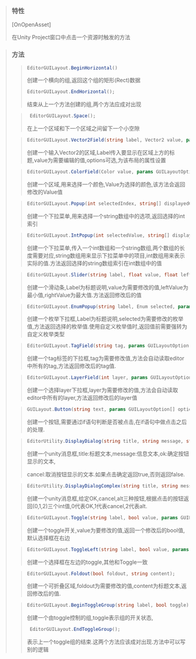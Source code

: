 > ### 特性
>
> [OnOpenAsset]
>
> 在Unity Project窗口中点击一个资源时触发的方法

> ### 方法
> >```c#
> >EditorGUILayout.BeginHorizontal()
> >```
> >
> >创建一个横向的组,返回这个组的矩形(Rect)数据
> >
> >```c#
> >EditorGUILayout.EndHorizontal();
> >```
> >
> >结束从上一个方法创建的组,两个方法应成对出现
>
> 
>
> > ```c#
> >  EditorGUILayout.Space();
> > ```
> >
> > 在上一个区域和下一个区域之间留下一个小空隙
>
> 
>
> > ```c#
> > EditorGUILayout.Vector2Field(string label, Vector2 value, params GUILayoutOption[] options)
> > ```
> >
> > 创建一个输入Vector2的区域,Label传入要显示在区域上方的标题,value为需要编辑的值,options可选,为该布局的属性设置
>
> 
>
> > ```c#
> > EditorGUILayout.ColorField(Color value, params GUILayoutOption[] options)
> > ```
> >
> > 创建一个区域,用来选择一个颜色,Value为选择的颜色,该方法会返回修改的Value值
>
>  
>
> >  ```c#
> >  EditorGUILayout.Popup(int selectedIndex, string[] displayedOptions, params GUILayoutOption[] options)
> >  ```
> >
> >  创建一个下拉菜单,用来选择一个string数组中的选项,返回选择的int索引
>
>  
>
> > ```c#
> > EditorGUILayout.IntPopup(int selectedValue, string[] displayedOptions, int[] optionValues, params GUILayoutOption[] options)
> > ```
> >
> > 创建一个下拉菜单,传入一个int数组和一个string数组,两个数组的长度需要对应,string数组用来显示下拉菜单中的项目,int数组用来表示实际的值.方法返回选择的string数组索引在int数组中的值
>
>  
>
> > ```c#
> > EditorGUILayout.Slider(string label, float value, float leftValue, float rightValue, params GUILayoutOption[] options)
> > ```
> >
> > 创建一个滑动条,Label为标题说明,value为需要修改的值,leftValue为最小值,rightValue为最大值.方法返回修改后的值
>
> 
>
> > ```c#
> > EditorGUILayout.EnumPopup(string label, Enum selected, params GUILayoutOption[] options);
> > ```
> >
> > 创建一个枚举下拉框,Label为标题说明,selected为需要修改的枚举值,方法返回选择的枚举值.使用自定义枚举值时,返回值前需要强转为自定义枚举类型
>
>  
>
> > ```c#
> > EditorGUILayout.TagField(string tag, params GUILayoutOption[] options);
> > ```
> >
> > 创建一个tag标签的下拉框,tag为需要修改值,方法会自动读取editor中所有的tag,方法返回修改后的tag值.
>
>  
>
> > ```c#
> > EditorGUILayout.LayerField(int layer, params GUILayoutOption[] options);
> > ```
> >
> > 创建一个选择layer下拉框,layer为需要修改的值,方法会自动读取editor中所有的layer,方法返回修改后的layer值
>
>  
>
> > ```c#
> > GUILayout.Button(string text, params GUILayoutOption[] options);
> > ```
> >
> > 创建一个按钮,需要通过if语句判断是否被点击,在if语句中做点击之后的处理.
>
>  
>
> > ```c#
> > EditorUtility.DisplayDialog(string title, string message, string ok, string cancel);
> > ```
> >
> > 创建一个unity消息框,title:标题文本,message:信息文本,ok:确定按钮显示的文本,
> >
> > cancel:取消按钮显示的文本.如果点击确定返回true,否则返回false.
>
>  
>
> > ```c#
> > EditorUtility.DisplayDialogComplex(string title, string message, string ok, string cancel, string alt);
> > ```
> >
> > 创建一个unity消息框,给定OK,cancel,alt三种按钮,根据点击的按钮返回(0,1,2)三个int值,0代表OK,1代表cancel,2代表alt.
>
>  
>
> > ```c#
> > EditorGUILayout.Toggle(string label, bool value, params GUILayoutOption[] options);
> > ```
> >
> > 创建一个toggle开关,value为要修改的值,返回一个修改后的bool值,默认选择框在右边
>
>  
>
> > ```c#
> > EditorGUILayout.ToggleLeft(string label, bool value, params GUILayoutOption[] options);
> > ```
> >
> > 创建一个选择框在左边的toggle,其他和Toggle一致
>
> 
>
> > ```c#
> > EditorGUILayout.Foldout(bool foldout, string content);
> > ```
> >
> > 创建一个可折叠区域,foldout为需要修改的值,content为标题文本,返回修改后的值.
>
>  
>
> > ```c#
> > EditorGUILayout.BeginToggleGroup(string label, bool toggle);
> > ```
> >
> > 创建一个由toggle控制的组,toggle表示组的开关状态,
> >
> > ```c#
> >  EditorGUILayout.EndToggleGroup();
> > ```
> >
> > 表示上一个toggle组的结束.这两个方法应该成对出现.方法中可以写别的逻辑
>
>  

